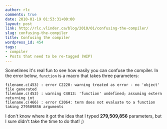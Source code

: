 ```yaml
---
author: rlc
comments: true
date: 2010-01-19 01:53:31+00:00
layout: post
link: http://rlc.vlinder.ca/blog/2010/01/confusing-the-compiler/
slug: confusing-the-compiler
title: Confusing the compiler
wordpress_id: 454
tags:
- compiler
- Posts that need to be re-tagged (WIP)
---
```


Sometimes it's real fun to see how easily you can confuse the compiler. In the error below, `function` is a macro that takes three parameters:

    
    filename.c(453) : error C2220: warning treated as error - no 'object' file generated
    filename.c(453) : warning C4013: 'function' undefined; assuming extern returning int
    filename.c(466) : error C2064: term does not evaluate to a function taking 279509856 arguments


I don't know where it got the idea that I typed **279,509,856** parameters, but I sure didn't take the time to do that! ;)
